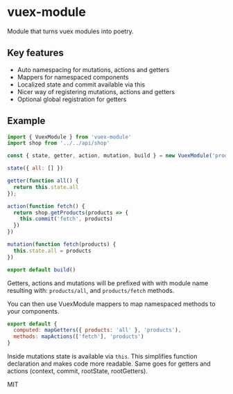 # vuex-module

Module that turns vuex modules into poetry.

## Key features

* Auto namespacing for mutations, actions and getters
* Mappers for namespaced components
* Localized state and commit available via this
* Nicer way of registering mutations, actions and getters
* Optional global registration for getters

## Example

```javascript
import { VuexModule } from 'vuex-module'
import shop from '../../api/shop'

const { state, getter, action, mutation, build } = new VuexModule('products')

state({ all: [] })

getter(function all() {
  return this.state.all
});

action(function fetch() {
  return shop.getProducts(products => {
    this.commit('fetch', products)
  })
})

mutation(function fetch(products) {
  this.state.all = products
})

export default build()
```

Getters, actions and mutations will be prefixed with with
module name resulting with: `products/all`, and
`products/fetch` methods.

You can then use VuexModule mappers to map namespaced methods
to your components.

```javascript
export default {
  computed: mapGetters({ products: 'all' }, 'products'),
  methods: mapActions(['fetch'], 'products')
}
```

Inside mutations state is available via `this`. This simplifies function
declaration and makes code more readable. Same goes for getters and
actions (context, commit, rootState, rootGetters).

MIT
